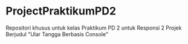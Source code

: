 # ProjectPraktikumPD2

Repositori khusus untuk kelas Praktikum PD 2 untuk Responsi 2
Projek Berjudul "Ular Tangga Berbasis Console"

